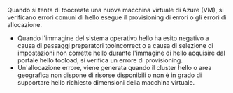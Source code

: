 Quando si tenta di toocreate una nuova macchina virtuale di Azure (VM), si verificano errori comuni di hello esegue il provisioning di errori o gli errori di allocazione.

* Quando l'immagine del sistema operativo hello ha esito negativo a causa di passaggi preparatori tooincorrect o a causa di selezione di impostazioni non corrette hello durante l'immagine di hello acquisire dal portale hello tooload, si verifica un errore di provisioning.
* Un'allocazione errore, viene generata quando il cluster hello o area geografica non dispone di risorse disponibili o non è in grado di supportare hello richiesto dimensioni della macchina virtuale.

